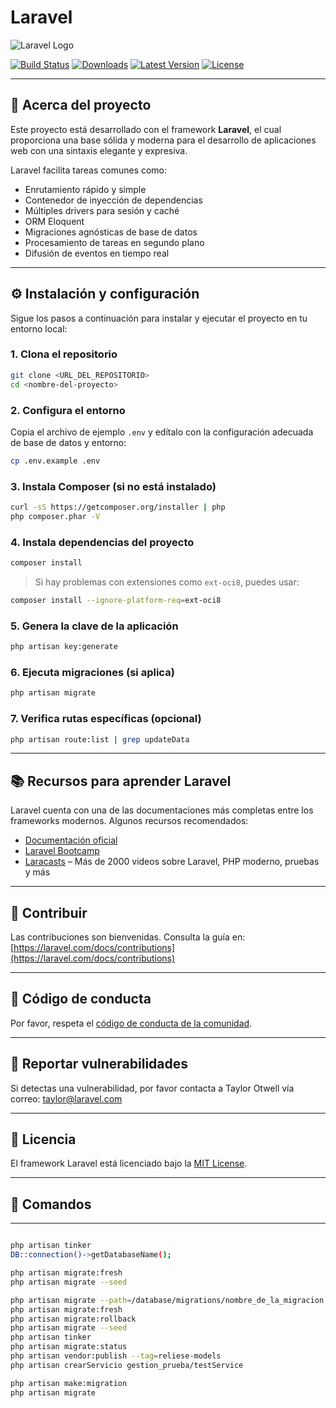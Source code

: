 # Laravel

![Laravel Logo](https://raw.githubusercontent.com/laravel/art/master/logo-lockup/5%20SVG/2%20CMYK/1%20Full%20Color/laravel-logolockup-cmyk-red.svg)

[![Build Status](https://github.com/laravel/framework/workflows/tests/badge.svg)](https://github.com/laravel/framework/actions)
[![Downloads](https://img.shields.io/packagist/dt/laravel/framework)](https://packagist.org/packages/laravel/framework)
[![Latest Version](https://img.shields.io/packagist/v/laravel/framework)](https://packagist.org/packages/laravel/framework)
[![License](https://img.shields.io/packagist/l/laravel/framework)](https://packagist.org/packages/laravel/framework)

---

## 🧰 Acerca del proyecto

Este proyecto está desarrollado con el framework **Laravel**, el cual proporciona una base sólida y moderna para el desarrollo de aplicaciones web con una sintaxis elegante y expresiva.

Laravel facilita tareas comunes como:

* Enrutamiento rápido y simple
* Contenedor de inyección de dependencias
* Múltiples drivers para sesión y caché
* ORM Eloquent
* Migraciones agnósticas de base de datos
* Procesamiento de tareas en segundo plano
* Difusión de eventos en tiempo real

---

## ⚙️ Instalación y configuración

Sigue los pasos a continuación para instalar y ejecutar el proyecto en tu entorno local:

### 1. Clona el repositorio

```bash
git clone <URL_DEL_REPOSITORIO>
cd <nombre-del-proyecto>
```

### 2. Configura el entorno

Copia el archivo de ejemplo `.env` y edítalo con la configuración adecuada de base de datos y entorno:

```bash
cp .env.example .env
```

### 3. Instala Composer (si no está instalado)

```bash
curl -sS https://getcomposer.org/installer | php
php composer.phar -V
```

### 4. Instala dependencias del proyecto

```bash
composer install
```

> Si hay problemas con extensiones como `ext-oci8`, puedes usar:

```bash
composer install --ignore-platform-req=ext-oci8
```

### 5. Genera la clave de la aplicación

```bash
php artisan key:generate
```

### 6. Ejecuta migraciones (si aplica)

```bash
php artisan migrate
```

### 7. Verifica rutas específicas (opcional)

```bash
php artisan route:list | grep updateData
```

---

## 📚 Recursos para aprender Laravel

Laravel cuenta con una de las documentaciones más completas entre los frameworks modernos. Algunos recursos recomendados:

* [Documentación oficial](https://laravel.com/docs)
* [Laravel Bootcamp](https://bootcamp.laravel.com)
* [Laracasts](https://laracasts.com) – Más de 2000 videos sobre Laravel, PHP moderno, pruebas y más

---

## 🤝 Contribuir

Las contribuciones son bienvenidas. Consulta la guía en:
[https://laravel.com/docs/contributions](https://laravel.com/docs/contributions)

---

## 🧭 Código de conducta

Por favor, respeta el [código de conducta de la comunidad](https://laravel.com/docs/contributions#code-of-conduct).

---

## 🔐 Reportar vulnerabilidades

Si detectas una vulnerabilidad, por favor contacta a Taylor Otwell vía correo:
[taylor@laravel.com](mailto:taylor@laravel.com)

---

## 📝 Licencia

El framework Laravel está licenciado bajo la [MIT License](https://opensource.org/licenses/MIT).

---

## 📝 Comandos

---
```bash

php artisan tinker
DB::connection()->getDatabaseName();

php artisan migrate:fresh
php artisan migrate --seed

php artisan migrate --path=/database/migrations/nombre_de_la_migracion.php
php artisan migrate:fresh
php artisan migrate:rollback
php artisan migrate --seed
php artisan tinker
php artisan migrate:status
php artisan vendor:publish --tag=reliese-models
php artisan crearServicio gestion_prueba/testService 

php artisan make:migration
php artisan migrate
```



